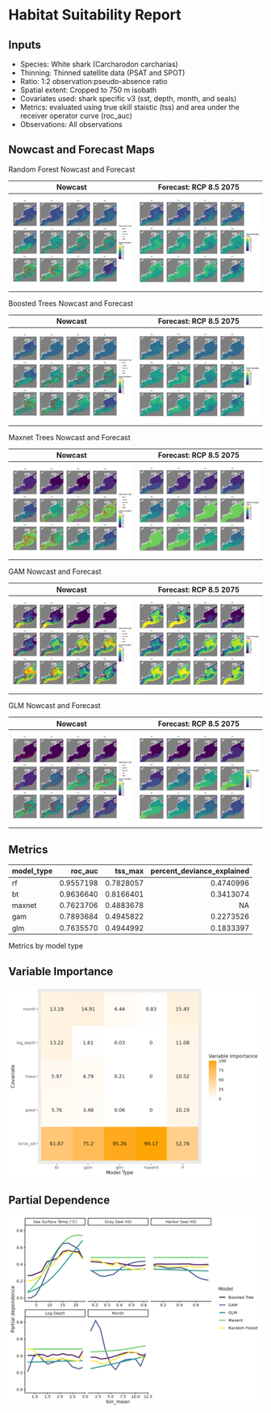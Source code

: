 Habitat Suitability Report
================

## Inputs

- Species: White shark (Carcharodon carcharias)
- Thinning: Thinned satellite data (PSAT and SPOT)
- Ratio: 1:2 observation:pseudo-absence ratio
- Spatial extent: Cropped to 750 m isobath
- Covariates used: shark specific v3 (sst, depth, month, and seals)
- Metrics: evaluated using true skill staistic (tss) and area under the
  receiver operator curve (roc_auc)
- Observations: All observations

## Nowcast and Forecast Maps

Random Forest Nowcast and Forecast

| Nowcast | Forecast: RCP 8.5 2075 |
|:--:|:--:|
| ![](../../../../tidy_reports/versions/c21/100960/c21.100960.01_12_rf_compiled_casts.png) | ![](../../../../tidy_reports/versions/c21/100964/c21.100964.01_12_rf_compiled_casts.png) |

Boosted Trees Nowcast and Forecast

| Nowcast | Forecast: RCP 8.5 2075 |
|:--:|:--:|
| ![](../../../../tidy_reports/versions/c21/100960/c21.100960.01_12_bt_compiled_casts.png) | ![](../../../../tidy_reports/versions/c21/100964/c21.100964.01_12_bt_compiled_casts.png) |

Maxnet Trees Nowcast and Forecast

| Nowcast | Forecast: RCP 8.5 2075 |
|:--:|:--:|
| ![](../../../../tidy_reports/versions/c21/100960/c21.100960.01_12_maxent_compiled_casts.png) | ![](../../../../tidy_reports/versions/c21/100964/c21.100964.01_12_maxent_compiled_casts.png) |

GAM Nowcast and Forecast

| Nowcast | Forecast: RCP 8.5 2075 |
|:--:|:--:|
| ![](../../../../tidy_reports/versions/c21/100960/c21.100960.01_12_gam_compiled_casts.png) | ![](../../../../tidy_reports/versions/c21/100964/c21.100964.01_12_gam_compiled_casts.png) |

GLM Nowcast and Forecast

| Nowcast | Forecast: RCP 8.5 2075 |
|:--:|:--:|
| ![](../../../../tidy_reports/versions/c21/100960/c21.100960.01_12_glm_compiled_casts.png) | ![](../../../../tidy_reports/versions/c21/100964/c21.100964.01_12_glm_compiled_casts.png) |

## Metrics

| model_type |   roc_auc |   tss_max | percent_deviance_explained |
|:-----------|----------:|----------:|---------------------------:|
| rf         | 0.9557198 | 0.7828057 |                  0.4740996 |
| bt         | 0.9636640 | 0.8166401 |                  0.3413074 |
| maxnet     | 0.7623706 | 0.4883678 |                         NA |
| gam        | 0.7893684 | 0.4945822 |                  0.2273526 |
| glm        | 0.7635570 | 0.4944992 |                  0.1833397 |

Metrics by model type

## Variable Importance

![](m21.10096_tidy_compiled_files/figure-gfm/variable_importance-1.png)

## Partial Dependence

![](m21.10096_tidy_compiled_files/figure-gfm/partial_dependence-1.png)
